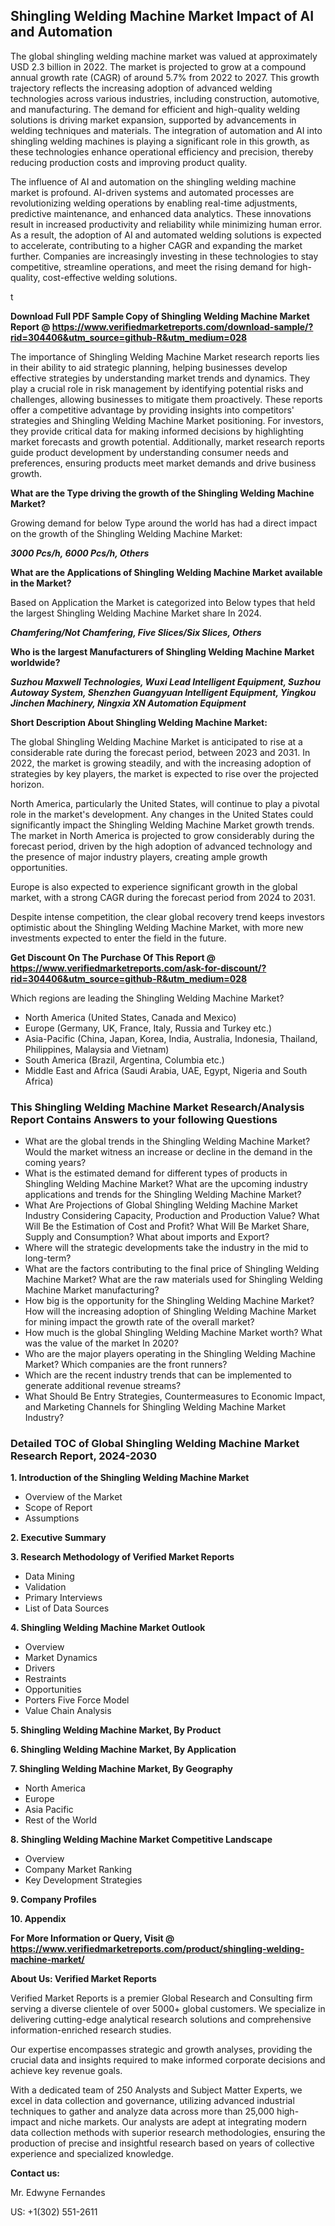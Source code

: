 <h2>Shingling Welding Machine Market Impact of AI and Automation</h2><p>The global shingling welding machine market was valued at approximately USD 2.3 billion in 2022. The market is projected to grow at a compound annual growth rate (CAGR) of around 5.7% from 2022 to 2027. This growth trajectory reflects the increasing adoption of advanced welding technologies across various industries, including construction, automotive, and manufacturing. The demand for efficient and high-quality welding solutions is driving market expansion, supported by advancements in welding techniques and materials. The integration of automation and AI into shingling welding machines is playing a significant role in this growth, as these technologies enhance operational efficiency and precision, thereby reducing production costs and improving product quality.</p><p>The influence of AI and automation on the shingling welding machine market is profound. AI-driven systems and automated processes are revolutionizing welding operations by enabling real-time adjustments, predictive maintenance, and enhanced data analytics. These innovations result in increased productivity and reliability while minimizing human error. As a result, the adoption of AI and automated welding solutions is expected to accelerate, contributing to a higher CAGR and expanding the market further. Companies are increasingly investing in these technologies to stay competitive, streamline operations, and meet the rising demand for high-quality, cost-effective welding solutions.</p>t</p><p id="" class=""><strong>Download Full PDF Sample Copy of Shingling Welding Machine Market Report @ <a href="https://www.verifiedmarketreports.com/download-sample/?rid=304406&utm_source=github-R&utm_medium=028" target="_blank">https://www.verifiedmarketreports.com/download-sample/?rid=304406&utm_source=github-R&utm_medium=028</a></strong></p><p>The importance of&nbsp;Shingling Welding Machine Market research reports lies in their ability to aid strategic planning, helping businesses develop effective strategies by understanding market trends and dynamics. They play a crucial role in risk management by identifying potential risks and challenges, allowing businesses to mitigate them proactively. These reports offer a competitive advantage by providing insights into competitors' strategies and Shingling Welding Machine Market positioning. For investors, they provide critical data for making informed decisions by highlighting market forecasts and growth potential. Additionally, market research reports guide product development by understanding consumer needs and preferences, ensuring products meet market demands and drive business growth.</p><p><strong>What are the&nbsp;Type driving the growth of the Shingling Welding Machine Market?</strong></p><p id="" class="">Growing demand for below Type around the world has had a direct impact on the growth of the Shingling Welding Machine Market:</p><em><strong>3000 Pcs/h, 6000 Pcs/h, Others</strong></em></p><strong>What are the&nbsp;Applications&nbsp;of Shingling Welding Machine Market available in the Market?</strong></p><p id="" class="">Based on Application the Market is categorized into Below types that held the largest Shingling Welding Machine Market share In 2024.</p><em><strong>Chamfering/Not Chamfering, Five Slices/Six Slices, Others</strong></em></p><strong>Who is the largest Manufacturers of Shingling Welding Machine Market worldwide?</strong></p><p><em><strong>Suzhou Maxwell Technologies, Wuxi Lead Intelligent Equipment, Suzhou Autoway System, Shenzhen Guangyuan Intelligent Equipment, Yingkou Jinchen Machinery, Ningxia XN Automation Equipment</strong></em></p><p id="" class=""><strong>Short Description About Shingling Welding Machine Market:</strong></p><p>The global Shingling Welding Machine Market is anticipated to rise at a considerable rate during the forecast period, between 2023 and 2031. In 2022, the market is growing steadily, and with the increasing adoption of strategies by key players, the market is expected to rise over the projected horizon.</p><p>North America, particularly the United States, will continue to play a pivotal role in the market's development. Any changes in the United States could significantly impact the Shingling Welding Machine Market growth trends. The market in North America is projected to grow considerably during the forecast period, driven by the high adoption of advanced technology and the presence of major industry players, creating ample growth opportunities.</p><p>Europe is also expected to experience significant growth in the global market, with a strong CAGR during the forecast period from 2024 to 2031.</p><p>Despite intense competition, the clear global recovery trend keeps investors optimistic about the Shingling Welding Machine Market, with more new investments expected to enter the field in the future.</p><p id="" class=""><strong>Get Discount On The Purchase Of This Report @ <a href="https://www.verifiedmarketreports.com/ask-for-discount/?rid=304406&utm_source=github-R&utm_medium=028" target="_blank">https://www.verifiedmarketreports.com/ask-for-discount/?rid=304406&utm_source=github-R&utm_medium=028</a></strong></p>Which regions are leading the Shingling Welding Machine Market?</p><ul><li>North America (United States, Canada and Mexico)</li><li>Europe (Germany, UK, France, Italy, Russia and Turkey etc.)</li><li>Asia-Pacific (China, Japan, Korea, India, Australia, Indonesia, Thailand, Philippines, Malaysia and Vietnam)</li><li>South America (Brazil, Argentina, Columbia etc.)</li><li>Middle East and Africa (Saudi Arabia, UAE, Egypt, Nigeria and South Africa)</li></ul><h3 id="" class="">This Shingling Welding Machine Market Research/Analysis Report Contains Answers to your following Questions</h3><ul><li>What are the global trends in the Shingling Welding Machine Market? Would the market witness an increase or decline in the demand in the coming years?</li><li>What is the estimated demand for different types of products in Shingling Welding Machine Market? What are the upcoming industry applications and trends for the Shingling Welding Machine Market?</li><li>What Are Projections of Global Shingling Welding Machine Market Industry Considering Capacity, Production and Production Value? What Will Be the Estimation of Cost and Profit? What Will Be Market Share, Supply and Consumption? What about imports and Export?</li><li>Where will the strategic developments take the industry in the mid to long-term?</li><li>What are the factors contributing to the final price of Shingling Welding Machine Market? What are the raw materials used for Shingling Welding Machine Market manufacturing?</li><li>How big is the opportunity for the Shingling Welding Machine Market? How will the increasing adoption of Shingling Welding Machine Market for mining impact the growth rate of the overall market?</li><li>How much is the global Shingling Welding Machine Market worth? What was the value of the market In 2020?</li><li>Who are the major players operating in the Shingling Welding Machine Market? Which companies are the front runners?</li><li>Which are the recent industry trends that can be implemented to generate additional revenue streams?</li><li>What Should Be Entry Strategies, Countermeasures to Economic Impact, and Marketing Channels for Shingling Welding Machine Market Industry?</li></ul><h3 id="" class="">Detailed TOC of Global Shingling Welding Machine Market Research Report, 2024-2030</h3><p id="" class=""><strong>1. Introduction of the Shingling Welding Machine Market</strong></p><ul><li>Overview of the Market</li><li>Scope of Report</li><li>Assumptions</li></ul><p id="" class=""><strong>2. Executive Summary</strong></p><p id="" class=""><strong>3. Research Methodology of Verified Market Reports</strong></p><ul><li>Data Mining</li><li>Validation</li><li>Primary Interviews</li><li>List of Data Sources</li></ul><p id="" class=""><strong>4. Shingling Welding Machine Market Outlook</strong></p><ul><li>Overview</li><li>Market Dynamics</li><li>Drivers</li><li>Restraints</li><li>Opportunities</li><li>Porters Five Force Model</li><li>Value Chain Analysis</li></ul><p id="" class=""><strong>5. Shingling Welding Machine Market, By Product</strong></p><p id="" class=""><strong>6. Shingling Welding Machine Market, By Application</strong></p><p id="" class=""><strong>7. Shingling Welding Machine Market, By Geography</strong></p><ul><li>North America</li><li>Europe</li><li>Asia Pacific</li><li>Rest of the World</li></ul><p id="" class=""><strong>8. Shingling Welding Machine Market Competitive Landscape</strong></p><ul><li>Overview</li><li>Company Market Ranking</li><li>Key Development Strategies</li></ul><p id="" class=""><strong>9. Company Profiles</strong></p><p id="" class=""><strong>10. Appendix</strong></p><p id="" class=""><strong>For More Information or Query, Visit @ <a href="https://www.verifiedmarketreports.com/product/shingling-welding-machine-market/" target="_blank">https://www.verifiedmarketreports.com/product/shingling-welding-machine-market/</a></strong></p><p id="" class=""><strong>About Us: Verified Market Reports</strong></p><p id="" class="">Verified Market Reports is a premier Global Research and Consulting firm serving a diverse clientele of over 5000+ global customers. We specialize in delivering cutting-edge analytical research solutions and comprehensive information-enriched research studies.</p><p id="" class="">Our expertise encompasses strategic and growth analyses, providing the crucial data and insights required to make informed corporate decisions and achieve key revenue goals.</p><p id="" class="">With a dedicated team of 250 Analysts and Subject Matter Experts, we excel in data collection and governance, utilizing advanced industrial techniques to gather and analyze data across more than 25,000 high-impact and niche markets. Our analysts are adept at integrating modern data collection methods with superior research methodologies, ensuring the production of precise and insightful research based on years of collective experience and specialized knowledge.</p><p id="" class=""><strong>Contact us:</strong></p><p id="" class="">Mr. Edwyne Fernandes</p><p id="" class="">US: +1(302) 551-2611</p>